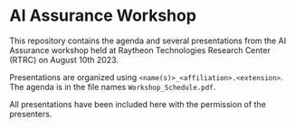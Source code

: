 # AI Assurance Workshop
This repository contains the agenda and several presentations from the AI Assurance workshop held at Raytheon Technologies Research Center (RTRC) on August 10th 2023.

Presentations are organized using `<name(s)>_<affiliation>.<extension>`. The agenda is in the file names `Workshop_Schedule.pdf`.

All presentations have been included here with the permission of the presenters.
